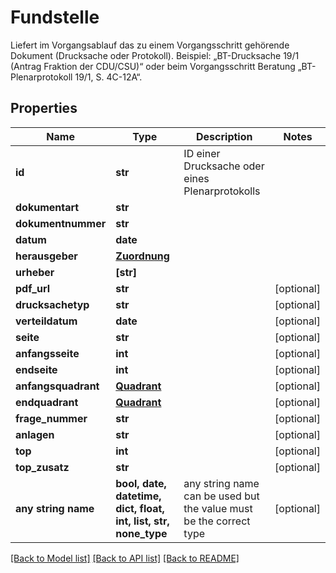 # Fundstelle

Liefert im Vorgangsablauf das zu einem Vorgangsschritt gehörende Dokument (Drucksache oder Protokoll).   Beispiel: „BT-Drucksache 19/1 (Antrag Fraktion der CDU/CSU)“ oder beim Vorgangsschritt Beratung „BT-Plenarprotokoll 19/1, S. 4C-12A“. 

## Properties
Name | Type | Description | Notes
------------ | ------------- | ------------- | -------------
**id** | **str** | ID einer Drucksache oder eines Plenarprotokolls | 
**dokumentart** | **str** |  | 
**dokumentnummer** | **str** |  | 
**datum** | **date** |  | 
**herausgeber** | [**Zuordnung**](Zuordnung.md) |  | 
**urheber** | **[str]** |  | 
**pdf_url** | **str** |  | [optional] 
**drucksachetyp** | **str** |  | [optional] 
**verteildatum** | **date** |  | [optional] 
**seite** | **str** |  | [optional] 
**anfangsseite** | **int** |  | [optional] 
**endseite** | **int** |  | [optional] 
**anfangsquadrant** | [**Quadrant**](Quadrant.md) |  | [optional] 
**endquadrant** | [**Quadrant**](Quadrant.md) |  | [optional] 
**frage_nummer** | **str** |  | [optional] 
**anlagen** | **str** |  | [optional] 
**top** | **int** |  | [optional] 
**top_zusatz** | **str** |  | [optional] 
**any string name** | **bool, date, datetime, dict, float, int, list, str, none_type** | any string name can be used but the value must be the correct type | [optional]

[[Back to Model list]](../README.md#documentation-for-models) [[Back to API list]](../README.md#documentation-for-api-endpoints) [[Back to README]](../README.md)


